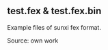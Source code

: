 <!--
SPDX-FileCopyrightText: 2021 KOLANICH

SPDX-License-Identifier: Unlicense
-->

## test.fex & test.fex.bin

Example files of sunxi fex format.

Source: own work
